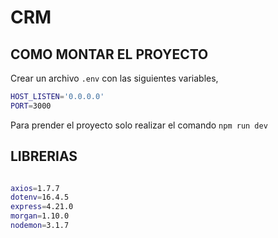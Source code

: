 
# CRM

## COMO MONTAR EL PROYECTO

Crear un archivo `.env` con las siguientes variables, 

```bash
HOST_LISTEN='0.0.0.0'
PORT=3000

```

Para prender el proyecto solo realizar el comando `npm run dev`

## LIBRERIAS
```bash

axios=1.7.7
dotenv=16.4.5
express=4.21.0
morgan=1.10.0
nodemon=3.1.7

```
